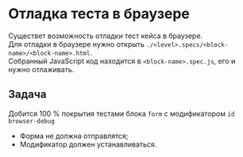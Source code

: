 # Отладка теста в браузере #

Существет возможность отладки тест кейса в браузере.  
Для отладки в браузере нужно открыть `./<level>.specs/<block-name>/<block-name>.html`.  
Собранный JavaScript код находится в `<block-name>.spec.js`, его и нужно отлаживать.  


## Задача ##

Добится 100 % покрытия тестами блока `form` с модификатором `id` `browser-debug`

* Форма не должна отправлятся;
* Модификатор должен устанавливаться.
